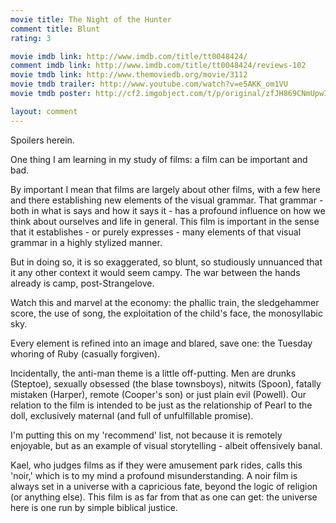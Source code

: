 ```yaml
---
movie title: The Night of the Hunter
comment title: Blunt
rating: 3

movie imdb link: http://www.imdb.com/title/tt0048424/
comment imdb link: http://www.imdb.com/title/tt0048424/reviews-102
movie tmdb link: http://www.themoviedb.org/movie/3112
movie tmdb trailer: http://www.youtube.com/watch?v=e5AKK_om1VU
movie tmdb poster: http://cf2.imgobject.com/t/p/original/zfJH869CNmUpw7KD8DDZgGu0pmH.jpg

layout: comment
---
```


Spoilers herein.

One thing I am learning in my study of films: a film can be important and bad. 

By important I mean that films are largely about other films, with a few here and there establishing new elements of the visual grammar. That grammar - both in what is says and how it says it - has a profound influence on how we think about ourselves and life in general. This film is important in the sense that it establishes - or purely expresses - many elements of that visual grammar in a highly stylized manner. 

But in doing so, it is so exaggerated, so blunt, so studiously unnuanced that it any other context it would seem campy. The war between the hands already is camp, post-Strangelove.

Watch this and marvel at the economy: the phallic train, the sledgehammer score, the use of song, the exploitation of the child's face, the monosyllabic sky.

Every element is refined into an image and blared, save one: the Tuesday whoring of Ruby (casually forgiven).

Incidentally, the anti-man theme is a little off-putting. Men are drunks (Steptoe), sexually obsessed (the blase townsboys), nitwits (Spoon), fatally mistaken (Harper), remote (Cooper's son) or just plain evil (Powell). Our relation to the film is intended to be just as the relationship of Pearl to the doll, exclusively maternal (and full of unfulfillable promise).

I'm putting this on my 'recommend' list, not because it is remotely enjoyable, but as an example of visual storytelling - albeit offensively banal.

Kael, who judges films as if they were amusement park rides, calls this 'noir,' which is to my mind a profound misunderstanding. A noir film is always set in a universe with a capricious fate, beyond the logic of religion (or anything else). This film is as far from that as one can get: the universe here is one run by simple biblical justice.